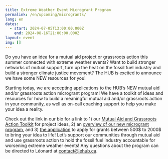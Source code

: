```yaml
---
title: Extreme Weather Event Microgrant Program
permalink: /en/upcoming/microgrants/
lang: en
dates:
  - start: 2024-07-05T13:00:00.000Z
    end: 2024-08-16T21:00:00.000Z
layout: event
img: []
---
```

Do you have an idea for a mutual aid project or grassroots action this summer connected with extreme weather events? Want to build stronger networks of mutual support, turn up the heat on the fossil fuel industry and build a stronger climate justice movement? The HUB is excited to announce we have some NEW resources for you! 

Starting today, we are accepting applications to the HUB’s NEW mutual aid and/or grassroots action microgrant program! We have a toolkit of ideas and resources for how to build a meaningful mutual aid and/or grassroots action in your community, as well as on-call coaching support to help you make your idea a reality. 

Check out the link in our bio for a link to 1) our [Mutual Aid and Grassroots Action Toolkit](https://docs.google.com/document/d/18dPytWqwbQQnv5nMRFRn97upGdDLt1dfxwXInf1vXb4/edit?usp=sharing) for project ideas, 2) an [overview of our new microgrant program](https://docs.google.com/document/d/1PxhtL90Bn-nMfQcVHXmH9NU-k29opKDn5LAjpq6fzO4/edit?usp=sharing), and 3) [the application](https://cryptpad.fr/form/#/2/form/view/yMKJ6Hfvt0DW3i6UNIWl+91lB0K9M25Zcn2BnGgnutU/) to apply for grants between 500$ to 2000$ to bring your idea to life! Let’s support our communities through mutual aid and use grassroots action to hold the fossil fuel industry accountable for worsening extreme weather events! Any questions about the program can be directed to Léonard at contact@lehub.ca.